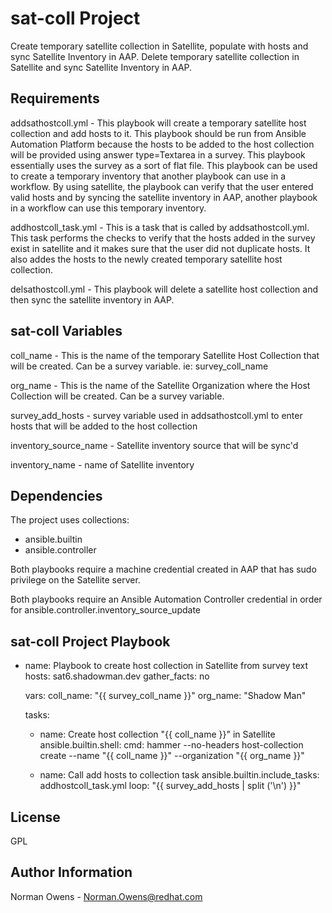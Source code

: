 sat-coll Project
=========

Create temporary satellite collection in Satellite, populate with hosts and sync Satellite Inventory in AAP.
Delete temporary satellite collection in Satellite and sync Satellite Inventory in AAP.

Requirements
------------
addsathostcoll.yml - This playbook will create a temporary satellite host collection and add hosts to it.  This playbook should be run from Ansible Automation Platform because the hosts to be added to the host collection will be provided using answer type=Textarea in a survey.  This playbook essentially uses the survey as a sort of flat file.  This playbook can be used to create a temporary inventory that another playbook can use in a workflow.  By using satellite, the playbook can verify that the user entered valid hosts and by syncing the satellite inventory in AAP, another playbook in a workflow can use this temporary inventory.  

addhostcoll_task.yml - This is a task that is called by addsathostcoll.yml.  This task performs the checks to verify that the hosts added in the survey exist in satellite and it makes sure that the user did not duplicate hosts.  It also addes the hosts to the newly created temporary satellite host collection.

delsathostcoll.yml - This playbook will delete a satellite host collection and then sync the satellite inventory in AAP.

sat-coll Variables
--------------
coll_name - This is the name of the temporary Satellite Host Collection that will be created. Can be a survey variable.  ie: survey_coll_name

org_name - This is the name of the Satellite Organization where the Host Collection will be created.  Can be a survey variable.

survey_add_hosts - survey variable used in addsathostcoll.yml to enter hosts that will be added to the host collection

inventory_source_name - Satellite inventory source that will be sync'd

inventory_name - name of Satellite inventory

Dependencies
------------
The project uses collections:
  - ansible.builtin
  - ansible.controller 

Both playbooks require a machine credential created in AAP that has sudo privilege on the Satellite server.  

Both playbooks require an Ansible Automation Controller credential in order for ansible.controller.inventory_source_update

sat-coll Project Playbook
----------------
- name: Playbook to create host collection in Satellite from survey text
  hosts: sat6.shadowman.dev
  gather_facts: no

  vars:
    coll_name: "{{ survey_coll_name }}"
    org_name: "Shadow Man"

  tasks:
  - name: Create host collection "{{ coll_name }}" in Satellite
    ansible.builtin.shell:
      cmd: hammer --no-headers host-collection create --name "{{ coll_name }}" --organization "{{ org_name }}"
  
  - name: Call add hosts to collection task
    ansible.builtin.include_tasks: addhostcoll_task.yml
    loop: "{{ survey_add_hosts | split ('\n') }}"

License
-------

GPL

Author Information
------------------

Norman Owens - Norman.Owens@redhat.com